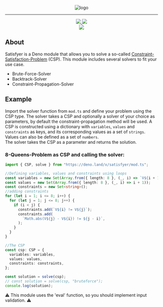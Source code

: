 <div align="center">
    <img src="https://github.com/TheMuppet/deno-csp-satisfyer/blob/db41054790bc91c1904e00f87aa7ac84fcb7d5b4/logo.png" alt="logo">
</div>

---

<div align='center'>
    <a href="https://github.com/TheMuppet/deno-csp-satisfyer/releases">
    <img src="https://img.shields.io/github/v/release/TheMuppet/deno-csp-satisfyer.svg" />
  </a>
  <a href="https://github.com/TheMuppet/deno-csp-satisfyer/blob/ef60252f21f42963075d8ae6eb32d36ac3018250/LICENSE">
    <img src="https://img.shields.io/badge/License-GPLv3-blue.svg" />
  </a>
</div>
<div align='center'>
    <a href="https://github.com/TheMuppet/deno-csp-satisfyer/actions">
    <img src="https://github.com/TheMuppet/deno-csp-satisfyer/actions/workflows/deno.yml/badge.svg" />
  </a>
</div>

## About

Satisfyer is a Deno module that allows you to solve a so-called
[Constraint-Satisfaction-Problem](https://en.wikipedia.org/wiki/Constraint_satisfaction_problem)
(CSP). This module includes several solvers to fit your use case.

- Brute-Force-Solver
- Backtrack-Solver
- Constraint-Propagation-Solver

## Example

Import the solver function from `mod.ts` and define your problem using the CSP
type. The solver takes a CSP and optionally a solver of your choice as
parameters, by default the constraint-propagation method will be used. A CSP is
constructed using a dictionary with `variables`, `values` and `constraints` as
keys, and its corresponding values as a set of `strings`. Values can also be
defined as a set of `numbers`.\
The solver takes the CSP as a parameter and returns the solution.

### 8-Queens-Problem as CSP and calling the solver:

```ts
import { CSP, solve } from "https://deno.land/x/satisfyer/mod.ts";

//Defining variables, values and constraints using loops
const variables = new Set(Array.from({ length: 8 }, (_, i) => `V${i + 1}`));
const values = new Set(Array.from({ length: 8 }, (_, i) => i + 1));
const constraints = new Set<string>();
//adding constraints
for (let i = 1; i <= 8; i++) {
  for (let j = 1; j <= 8; j++) {
    if (i < j) {
      constraints.add(`V${i} != V${j}`);
      constraints.add(
        `Math.abs(V${j} - V${i}) != ${j - i}`,
      );
    }
  }
}

//The CSP
const csp: CSP = {
  variables: variables,
  values: values,
  constraints: constraints,
};

const solution = solve(csp);
// const solution = solve(csp, "bruteforce");
console.log(solution);
```
:warning: This module uses the 'eval' function, so you should implement input
validation. :warning: 
